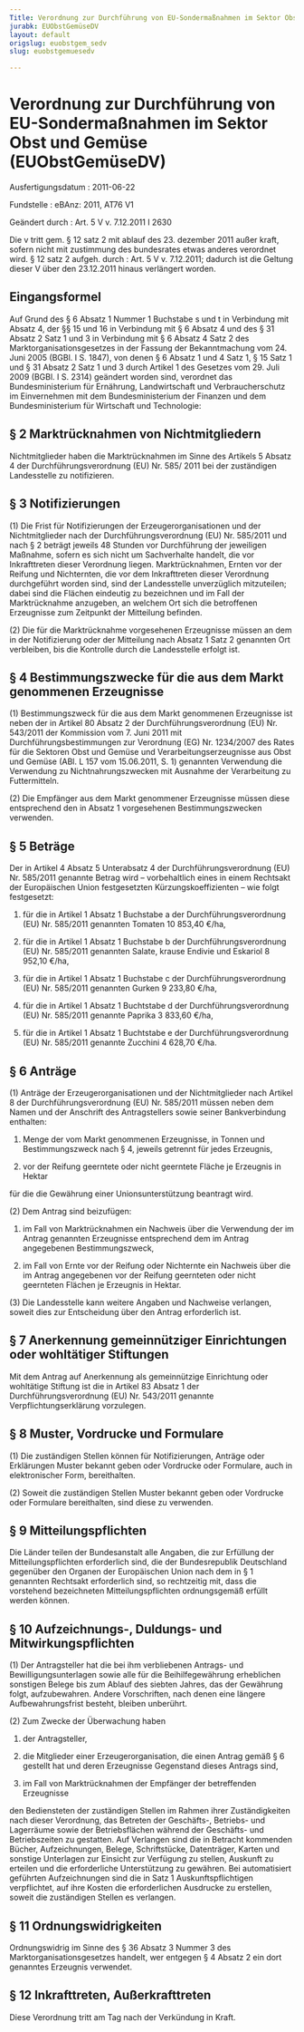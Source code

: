 ```yaml
---
Title: Verordnung zur Durchführung von EU-Sondermaßnahmen im Sektor Obst und Gemüse
jurabk: EUObstGemüseDV
layout: default
origslug: euobstgem_sedv
slug: euobstgemuesedv

---
```


# Verordnung zur Durchführung von EU-Sondermaßnahmen im Sektor Obst und Gemüse (EUObstGemüseDV)

Ausfertigungsdatum
:   2011-06-22

Fundstelle
:   eBAnz: 2011, AT76 V1

Geändert durch
:   Art. 5 V v. 7.12.2011 I 2630

Die v tritt gem. § 12 satz 2 mit ablauf des 23. dezember 2011 außer kraft, sofern nicht mit zustimmung des bundesrates etwas anderes verordnet wird. § 12 satz 2 aufgeh. durch
:   Art. 5 V v. 7.12.2011; dadurch ist die Geltung dieser V über den 23.12.2011 hinaus verlängert worden.


## Eingangsformel

Auf Grund des § 6 Absatz 1 Nummer 1 Buchstabe s und t in Verbindung
mit Absatz 4, der §§ 15 und 16 in Verbindung mit § 6 Absatz 4 und des
§ 31 Absatz 2 Satz 1 und 3 in Verbindung mit § 6 Absatz 4 Satz 2 des
Marktorganisationsgesetzes in der Fassung der Bekanntmachung vom 24.
Juni 2005 (BGBl. I S. 1847), von denen § 6 Absatz 1 und 4 Satz 1, § 15
Satz 1 und § 31 Absatz 2 Satz 1 und 3 durch Artikel 1 des Gesetzes vom
29\. Juli 2009 (BGBl. I S. 2314) geändert worden sind, verordnet das
Bundesministerium für Ernährung, Landwirtschaft und Verbraucherschutz
im Einvernehmen mit dem Bundesministerium der Finanzen und dem
Bundesministerium für Wirtschaft und Technologie:


## § 2 Marktrücknahmen von Nichtmitgliedern

Nichtmitglieder haben die Marktrücknahmen im Sinne des Artikels 5
Absatz 4 der Durchführungsverordnung (EU) Nr. 585/ 2011 bei der
zuständigen Landesstelle zu notifizieren.


## § 3 Notifizierungen

(1) Die Frist für Notifizierungen der Erzeugerorganisationen und der
Nichtmitglieder nach der Durchführungsverordnung (EU) Nr. 585/2011 und
nach § 2 beträgt jeweils 48 Stunden vor Durchführung der jeweiligen
Maßnahme, sofern es sich nicht um Sachverhalte handelt, die vor
Inkrafttreten dieser Verordnung liegen. Marktrücknahmen, Ernten vor
der Reifung und Nichternten, die vor dem Inkrafttreten dieser
Verordnung durchgeführt worden sind, sind der Landesstelle
unverzüglich mitzuteilen; dabei sind die Flächen eindeutig zu
bezeichnen und im Fall der Marktrücknahme anzugeben, an welchem Ort
sich die betroffenen Erzeugnisse zum Zeitpunkt der Mitteilung
befinden.

(2) Die für die Marktrücknahme vorgesehenen Erzeugnisse müssen an dem
in der Notifizierung oder der Mitteilung nach Absatz 1 Satz 2
genannten Ort verbleiben, bis die Kontrolle durch die Landesstelle
erfolgt ist.


## § 4 Bestimmungszwecke für die aus dem Markt genommenen Erzeugnisse

(1) Bestimmungszweck für die aus dem Markt genommenen Erzeugnisse ist
neben der in Artikel 80 Absatz 2 der Durchführungsverordnung (EU) Nr.
543/2011 der Kommission vom 7. Juni 2011 mit Durchführungsbestimmungen
zur Verordnung (EG) Nr. 1234/2007 des Rates für die Sektoren Obst und
Gemüse und Verarbeitungserzeugnisse aus Obst und Gemüse (ABl. L 157
vom 15.06.2011, S. 1) genannten Verwendung die Verwendung zu
Nichtnahrungszwecken mit Ausnahme der Verarbeitung zu Futtermitteln.

(2) Die Empfänger aus dem Markt genommener Erzeugnisse müssen diese
entsprechend den in Absatz 1 vorgesehenen Bestimmungszwecken
verwenden.


## § 5 Beträge

Der in Artikel 4 Absatz 5 Unterabsatz 4 der Durchführungsverordnung
(EU) Nr. 585/2011 genannte Betrag wird – vorbehaltlich eines in einem
Rechtsakt der Europäischen Union festgesetzten Kürzungskoeffizienten –
wie folgt festgesetzt:

1.  für die in Artikel 1 Absatz 1 Buchstabe a der Durchführungsverordnung
    (EU) Nr. 585/2011 genannten Tomaten 10 853,40 €/ha,




2.  für die in Artikel 1 Absatz 1 Buchstabe b der Durchführungsverordnung
    (EU) Nr. 585/2011 genannten Salate, krause Endivie und Eskariol 8
    952,10 €/ha,




3.  für die in Artikel 1 Absatz 1 Buchstabe c der Durchführungsverordnung
    (EU) Nr. 585/2011 genannten Gurken 9 233,80 €/ha,




4.  für die in Artikel 1 Absatz 1 Buchtstabe d der Durchführungsverordnung
    (EU) Nr. 585/2011 genannte Paprika 3 833,60 €/ha,




5.  für die in Artikel 1 Absatz 1 Buchtstabe e der Durchführungsverordnung
    (EU) Nr. 585/2011 genannte Zucchini 4 628,70 €/ha.





## § 6 Anträge

(1) Anträge der Erzeugerorganisationen und der Nichtmitglieder nach
Artikel 8 der Durchführungsverordnung (EU) Nr. 585/2011 müssen neben
dem Namen und der Anschrift des Antragstellers sowie seiner
Bankverbindung enthalten:

1.  Menge der vom Markt genommenen Erzeugnisse, in Tonnen und
    Bestimmungszweck nach § 4, jeweils getrennt für jedes Erzeugnis,




2.  vor der Reifung geerntete oder nicht geerntete Fläche je Erzeugnis in
    Hektar



für die die Gewährung einer Unionsunterstützung beantragt wird.

(2) Dem Antrag sind beizufügen:

1.  im Fall von Marktrücknahmen ein Nachweis über die Verwendung der im
    Antrag genannten Erzeugnisse entsprechend dem im Antrag angegebenen
    Bestimmungszweck,




2.  im Fall von Ernte vor der Reifung oder Nichternte ein Nachweis über
    die im Antrag angegebenen vor der Reifung geernteten oder nicht
    geernteten Flächen je Erzeugnis in Hektar.




(3) Die Landesstelle kann weitere Angaben und Nachweise verlangen,
soweit dies zur Entscheidung über den Antrag erforderlich ist.


## § 7 Anerkennung gemeinnütziger Einrichtungen oder wohltätiger Stiftungen

Mit dem Antrag auf Anerkennung als gemeinnützige Einrichtung oder
wohltätige Stiftung ist die in Artikel 83 Absatz 1 der
Durchführungsverordnung (EU) Nr. 543/2011 genannte
Verpflichtungserklärung vorzulegen.


## § 8 Muster, Vordrucke und Formulare

(1) Die zuständigen Stellen können für Notifizierungen, Anträge oder
Erklärungen Muster bekannt geben oder Vordrucke oder Formulare, auch
in elektronischer Form, bereithalten.

(2) Soweit die zuständigen Stellen Muster bekannt geben oder Vordrucke
oder Formulare bereithalten, sind diese zu verwenden.


## § 9 Mitteilungspflichten

Die Länder teilen der Bundesanstalt alle Angaben, die zur Erfüllung
der Mitteilungspflichten erforderlich sind, die der Bundesrepublik
Deutschland gegenüber den Organen der Europäischen Union nach dem in §
1 genannten Rechtsakt erforderlich sind, so rechtzeitig mit, dass die
vorstehend bezeichneten Mitteilungspflichten ordnungsgemäß erfüllt
werden können.


## § 10 Aufzeichnungs-, Duldungs- und Mitwirkungspflichten

(1) Der Antragsteller hat die bei ihm verbliebenen Antrags- und
Bewilligungsunterlagen sowie alle für die Beihilfegewährung
erheblichen sonstigen Belege bis zum Ablauf des siebten Jahres, das
der Gewährung folgt, aufzubewahren. Andere Vorschriften, nach denen
eine längere Aufbewahrungsfrist besteht, bleiben unberührt.

(2) Zum Zwecke der Überwachung haben

1.  der Antragsteller,




2.  die Mitglieder einer Erzeugerorganisation, die einen Antrag gemäß § 6
    gestellt hat und deren Erzeugnisse Gegenstand dieses Antrags sind,




3.  im Fall von Marktrücknahmen der Empfänger der betreffenden Erzeugnisse



den Bediensteten der zuständigen Stellen im Rahmen ihrer
Zuständigkeiten nach dieser Verordnung, das Betreten der Geschäfts-,
Betriebs- und Lagerräume sowie der Betriebsflächen während der
Geschäfts- und Betriebszeiten zu gestatten. Auf Verlangen sind die in
Betracht kommenden Bücher, Aufzeichnungen, Belege, Schriftstücke,
Datenträger, Karten und sonstige Unterlagen zur Einsicht zur Verfügung
zu stellen, Auskunft zu erteilen und die erforderliche Unterstützung
zu gewähren. Bei automatisiert geführten Aufzeichnungen sind die in
Satz 1 Auskunftspflichtigen verpflichtet, auf ihre Kosten die
erforderlichen Ausdrucke zu erstellen, soweit die zuständigen Stellen
es verlangen.


## § 11 Ordnungswidrigkeiten

Ordnungswidrig im Sinne des § 36 Absatz 3 Nummer 3 des
Marktorganisationsgesetzes handelt, wer entgegen § 4 Absatz 2 ein dort
genanntes Erzeugnis verwendet.


## § 12 Inkrafttreten, Außerkrafttreten

Diese Verordnung tritt am Tag nach der Verkündung in Kraft.

